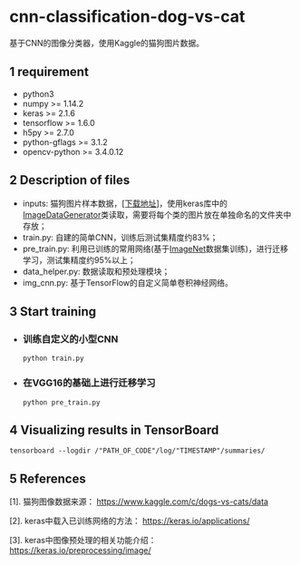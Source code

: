 # cnn-classification-dog-vs-cat
基于CNN的图像分类器，使用Kaggle的猫狗图片数据。

## 1 requirement
- python3
- numpy >= 1.14.2
- keras >= 2.1.6
- tensorflow >= 1.6.0
- h5py >= 2.7.0
- python-gflags >= 3.1.2
- opencv-python >= 3.4.0.12

## 2 Description of files
- inputs: 猫狗图片样本数据，[[下载地址]](https://www.kaggle.com/c/dogs-vs-cats/data)，使用keras库中的[ImageDataGenerator](https://keras.io/preprocessing/image/)类读取，需要将每个类的图片放在单独命名的文件夹中存放；
- train.py: 自建的简单CNN，训练后测试集精度约83%；
- pre_train.py: 利用已训练的常用网络(基于[ImageNet](http://www.image-net.org/)数据集训练)，进行迁移学习，测试集精度约95%以上；
- data_helper.py: 数据读取和预处理模块；
- img_cnn.py: 基于TensorFlow的自定义简单卷积神经网络。

## 3 Start training
- ### 训练自定义的小型CNN
    ```shell
    python train.py
    ```
- ### 在VGG16的基础上进行迁移学习
    ```shell
    python pre_train.py
    ```

## 4 Visualizing results in TensorBoard
```shell
tensorboard --logdir /"PATH_OF_CODE"/log/"TIMESTAMP"/summaries/
```

## 5 References
[1]. 猫狗图像数据来源：
https://www.kaggle.com/c/dogs-vs-cats/data

[2]. keras中载入已训练网络的方法：
https://keras.io/applications/

[3]. keras中图像预处理的相关功能介绍：
https://keras.io/preprocessing/image/